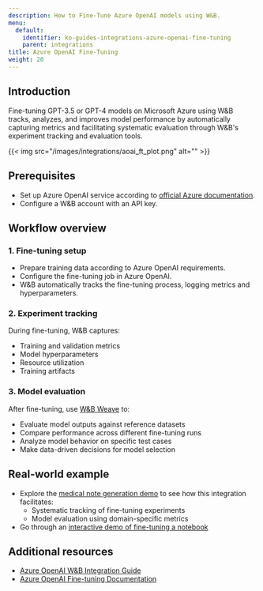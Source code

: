 ```yaml
---
description: How to Fine-Tune Azure OpenAI models using W&B.
menu:
  default:
    identifier: ko-guides-integrations-azure-openai-fine-tuning
    parent: integrations
title: Azure OpenAI Fine-Tuning
weight: 20
---
```


## Introduction
Fine-tuning GPT-3.5 or GPT-4 models on Microsoft Azure using W&B tracks, analyzes, and improves model performance by automatically capturing metrics and facilitating systematic evaluation through W&B's experiment tracking and evaluation tools.

{{< img src="/images/integrations/aoai_ft_plot.png" alt="" >}}

## Prerequisites
- Set up Azure OpenAI service according to [official Azure documentation](https://wandb.me/aoai-wb-int).
- Configure a W&B account with an API key.

## Workflow overview

### 1. Fine-tuning setup
- Prepare training data according to Azure OpenAI requirements.
- Configure the fine-tuning job in Azure OpenAI.
- W&B automatically tracks the fine-tuning process, logging metrics and hyperparameters.

### 2. Experiment tracking
During fine-tuning, W&B captures:
- Training and validation metrics
- Model hyperparameters
- Resource utilization
- Training artifacts

### 3. Model evaluation
After fine-tuning, use [W&B Weave](https://weave-docs.wandb.ai) to:
- Evaluate model outputs against reference datasets
- Compare performance across different fine-tuning runs
- Analyze model behavior on specific test cases
- Make data-driven decisions for model selection

## Real-world example
* Explore the [medical note generation demo](https://wandb.me/aoai-ft-colab) to see how this integration facilitates:
  - Systematic tracking of fine-tuning experiments
  - Model evaluation using domain-specific metrics
* Go through an [interactive demo of fine-tuning a notebook](https://colab.research.google.com/github/wandb/examples/blob/master/colabs/azure/azure_gpt_medical_notes.ipynb)

## Additional resources
- [Azure OpenAI W&B Integration Guide](https://wandb.me/aoai-wb-int)
- [Azure OpenAI Fine-tuning Documentation](https://learn.microsoft.com/en-us/azure/ai-services/openai/how-to/fine-tuning?tabs=turbo%2Cpython&pivots=programming-language-python)